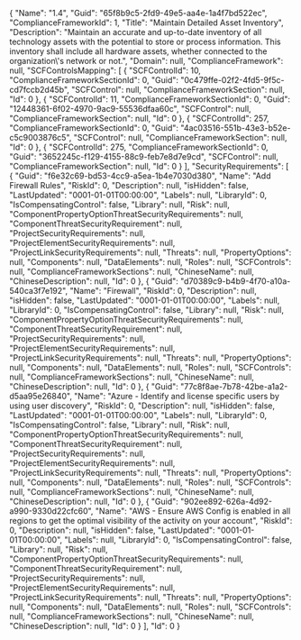 {
  "Name": "1.4",
  "Guid": "65f8b9c5-2fd9-49e5-aa4e-1a4f7bd522ec",
  "ComplianceFrameworkId": 1,
  "Title": "Maintain Detailed Asset Inventory",
  "Description": "Maintain an accurate and up-to-date inventory of all technology assets with the potential to store or process information. This inventory shall include all hardware assets, whether connected to the organization\\'s network or not.",
  "Domain": null,
  "ComplianceFramework": null,
  "SCFControlsMapping": [
    {
      "SCFControlId": 10,
      "ComplianceFrameworkSectionId": 0,
      "Guid": "0c479ffe-02f2-4fd5-9f5c-cd7fccb2d45b",
      "SCFControl": null,
      "ComplianceFrameworkSection": null,
      "Id": 0
    },
    {
      "SCFControlId": 11,
      "ComplianceFrameworkSectionId": 0,
      "Guid": "12448361-6f02-4970-9ac9-55536dfaa60c",
      "SCFControl": null,
      "ComplianceFrameworkSection": null,
      "Id": 0
    },
    {
      "SCFControlId": 257,
      "ComplianceFrameworkSectionId": 0,
      "Guid": "4ac03516-551b-43e3-b52e-c5c9003876c5",
      "SCFControl": null,
      "ComplianceFrameworkSection": null,
      "Id": 0
    },
    {
      "SCFControlId": 275,
      "ComplianceFrameworkSectionId": 0,
      "Guid": "3652245c-f129-4155-88c9-feb7e8d7e9cd",
      "SCFControl": null,
      "ComplianceFrameworkSection": null,
      "Id": 0
    }
  ],
  "SecurityRequirements": [
    {
      "Guid": "f6e32c69-bd53-4cc9-a5ea-1b4e7030d380",
      "Name": "Add Firewall Rules",
      "RiskId": 0,
      "Description": null,
      "isHidden": false,
      "LastUpdated": "0001-01-01T00:00:00",
      "Labels": null,
      "LibraryId": 0,
      "IsCompensatingControl": false,
      "Library": null,
      "Risk": null,
      "ComponentPropertyOptionThreatSecurityRequirements": null,
      "ComponentThreatSecurityRequirement": null,
      "ProjectSecurityRequirements": null,
      "ProjectElementSecurityRequirements": null,
      "ProjectLinkSecurityRequirements": null,
      "Threats": null,
      "PropertyOptions": null,
      "Components": null,
      "DataElements": null,
      "Roles": null,
      "SCFControls": null,
      "ComplianceFrameworkSections": null,
      "ChineseName": null,
      "ChineseDescription": null,
      "Id": 0
    },
    {
      "Guid": "d70389c9-b4b9-4f70-a10a-540ca3f7e192",
      "Name": "Firewall",
      "RiskId": 0,
      "Description": null,
      "isHidden": false,
      "LastUpdated": "0001-01-01T00:00:00",
      "Labels": null,
      "LibraryId": 0,
      "IsCompensatingControl": false,
      "Library": null,
      "Risk": null,
      "ComponentPropertyOptionThreatSecurityRequirements": null,
      "ComponentThreatSecurityRequirement": null,
      "ProjectSecurityRequirements": null,
      "ProjectElementSecurityRequirements": null,
      "ProjectLinkSecurityRequirements": null,
      "Threats": null,
      "PropertyOptions": null,
      "Components": null,
      "DataElements": null,
      "Roles": null,
      "SCFControls": null,
      "ComplianceFrameworkSections": null,
      "ChineseName": null,
      "ChineseDescription": null,
      "Id": 0
    },
    {
      "Guid": "77c8f8ae-7b78-42be-a1a2-d5aa95e26840",
      "Name": "Azure - Identify and license specific users by using user discovery",
      "RiskId": 0,
      "Description": null,
      "isHidden": false,
      "LastUpdated": "0001-01-01T00:00:00",
      "Labels": null,
      "LibraryId": 0,
      "IsCompensatingControl": false,
      "Library": null,
      "Risk": null,
      "ComponentPropertyOptionThreatSecurityRequirements": null,
      "ComponentThreatSecurityRequirement": null,
      "ProjectSecurityRequirements": null,
      "ProjectElementSecurityRequirements": null,
      "ProjectLinkSecurityRequirements": null,
      "Threats": null,
      "PropertyOptions": null,
      "Components": null,
      "DataElements": null,
      "Roles": null,
      "SCFControls": null,
      "ComplianceFrameworkSections": null,
      "ChineseName": null,
      "ChineseDescription": null,
      "Id": 0
    },
    {
      "Guid": "902ee892-626a-4d92-a990-9330d22cfc60",
      "Name": "AWS - Ensure AWS Config is enabled in all regions to get the optimal visibility of the activity on your account",
      "RiskId": 0,
      "Description": null,
      "isHidden": false,
      "LastUpdated": "0001-01-01T00:00:00",
      "Labels": null,
      "LibraryId": 0,
      "IsCompensatingControl": false,
      "Library": null,
      "Risk": null,
      "ComponentPropertyOptionThreatSecurityRequirements": null,
      "ComponentThreatSecurityRequirement": null,
      "ProjectSecurityRequirements": null,
      "ProjectElementSecurityRequirements": null,
      "ProjectLinkSecurityRequirements": null,
      "Threats": null,
      "PropertyOptions": null,
      "Components": null,
      "DataElements": null,
      "Roles": null,
      "SCFControls": null,
      "ComplianceFrameworkSections": null,
      "ChineseName": null,
      "ChineseDescription": null,
      "Id": 0
    }
  ],
  "Id": 0
}